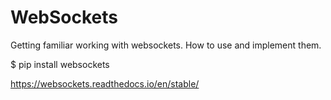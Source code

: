 # WebSockets
Getting familiar working with websockets. How to use and implement them.

$ pip install websockets

https://websockets.readthedocs.io/en/stable/

